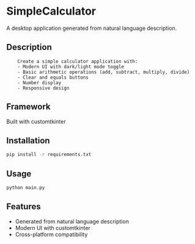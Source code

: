 # SimpleCalculator

A desktop application generated from natural language description.

## Description

        Create a simple calculator application with:
        - Modern UI with dark/light mode toggle
        - Basic arithmetic operations (add, subtract, multiply, divide)
        - Clear and equals buttons
        - Number display
        - Responsive design
        

## Framework
Built with customtkinter

## Installation
```bash
pip install -r requirements.txt
```

## Usage
```bash
python main.py
```

## Features
- Generated from natural language description
- Modern UI with customtkinter
- Cross-platform compatibility
